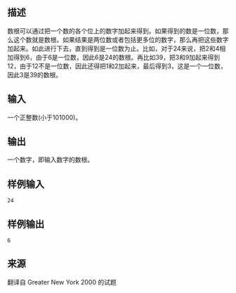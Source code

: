 ## 描述


数根可以通过把一个数的各个位上的数字加起来得到。如果得到的数是一位数，那么这个数就是数根。如果结果是两位数或者包括更多位的数字，那么再把这些数字加起来。如此进行下去，直到得到是一位数为止。比如，对于24来说，把2和4相加得到6，由于6是一位数，因此6是24的数根。再比如39，把3和9加起来得到12，由于12不是一位数，因此还得把1和2加起来，最后得到3，这是一个一位数，因此3是39的数根。

## 输入


一个正整数(小于101000)。

## 输出


一个数字，即输入数字的数根。

## 样例输入


```
24
```


## 样例输出


```
6
```


## 来源


翻译自 Greater New York 2000 的试题

